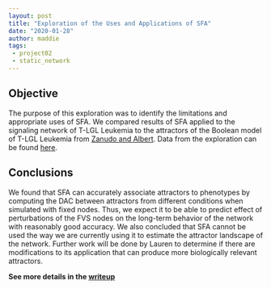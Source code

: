 ```yaml
---
layout: post
title: "Exploration of the Uses and Applications of SFA"
date: "2020-01-28"
author: maddie
tags:
 - project02
 - static_network
---
```


## Objective
The purpose of this exploration was to identify the limitations and appropriate uses of SFA. We compared results of SFA applied to the signaling network of T-LGL Leukemia to the attractors of the Boolean model of T-LGL Leukemia from [Zanudo and Albert](https://journals.plos.org/ploscompbiol/article?id=10.1371/journal.pcbi.1004193). Data from the exploration can be found [here](https://github.com/MadeleineGastonguay/gastonguay_compsysmed_labnotebook/tree/dev/_projects/project2/zanudo2015_SFAexploration).

## Conclusions
We found that SFA can accurately associate attractors to phenotypes by computing the DAC between attractors from different conditions when simulated with fixed nodes. Thus, we expect it to be able to predict effect of perturbations of the FVS nodes on the long-term behavior of the network with reasonably good accuracy. We also concluded that SFA cannot be used the way we are currently using it to estimate the attractor landscape of the network. Further work will be done by Lauren to determine if there are modifications to its application that can produce more biologically relevant attractors. 

**See more details in the [writeup](https://github.com/VeraLiconaResearchGroup/CancerReversion/blob/master/_projects/project2/Writing/SFA_exploration.pdf)**
